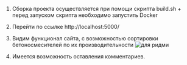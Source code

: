 1) Сборка проекта осуществляется при помощи скрипта build.sh + перед запуском скрипта необходимо запустить Docker

2) Перейти по ссылке http://localhost:5000/

3) Видим функционал сайта, с возможностью сортировки бетоносмесителей по их производительности
![для ридми](https://github.com/user-attachments/assets/4f3cb20a-7830-4623-a227-24d3d000fa8f)

4) Имеется возможность оставления комментариев.
